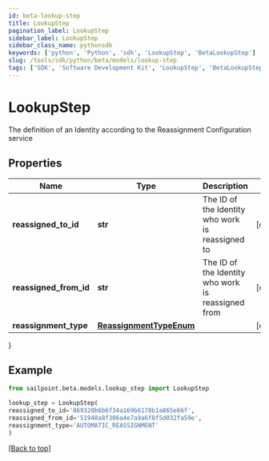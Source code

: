 ```yaml
---
id: beta-lookup-step
title: LookupStep
pagination_label: LookupStep
sidebar_label: LookupStep
sidebar_class_name: pythonsdk
keywords: ['python', 'Python', 'sdk', 'LookupStep', 'BetaLookupStep'] 
slug: /tools/sdk/python/beta/models/lookup-step
tags: ['SDK', 'Software Development Kit', 'LookupStep', 'BetaLookupStep']
---
```


# LookupStep

The definition of an Identity according to the Reassignment Configuration service

## Properties

Name | Type | Description | Notes
------------ | ------------- | ------------- | -------------
**reassigned_to_id** | **str** | The ID of the Identity who work is reassigned to | [optional] 
**reassigned_from_id** | **str** | The ID of the Identity who work is reassigned from | [optional] 
**reassignment_type** | [**ReassignmentTypeEnum**](reassignment-type-enum) |  | [optional] 
}

## Example

```python
from sailpoint.beta.models.lookup_step import LookupStep

lookup_step = LookupStep(
reassigned_to_id='869320b6b6f34a169b6178b1a865e66f',
reassigned_from_id='51948a8f306a4e7a9a6f8f5d032fa59e',
reassignment_type='AUTOMATIC_REASSIGNMENT'
)

```
[[Back to top]](#) 

